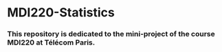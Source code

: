 # MDI220-Statistics
### This repository is dedicated to the mini-project of the course MDI220 at Télécom Paris.
